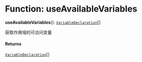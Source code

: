 # Function: useAvailableVariables

**useAvailableVariables**(): [`VariableDeclaration`](/en/auto-docs/editor/classes/VariableDeclaration.md)\[]

获取作用域的可访问变量

#### Returns

[`VariableDeclaration`](/en/auto-docs/editor/classes/VariableDeclaration.md)\[]
